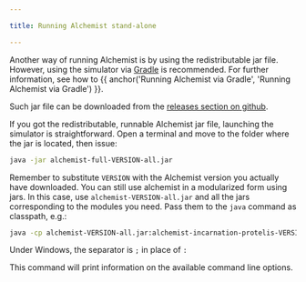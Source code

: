 ```yaml
---

title: Running Alchemist stand-alone

---
```

Another way of running Alchemist is by using the redistributable jar file.
However, using the simulator via [Gradle](https://gradle.org) is recommended.
For further information, see how to {{ anchor('Running Alchemist via Gradle', 'Running Alchemist via Gradle') }}.

Such jar file can be downloaded from the [releases section on github](https://github.com/AlchemistSimulator/Alchemist/releases).

If you got the redistributable, runnable Alchemist jar file, launching the simulator is straightforward. Open a terminal and move to the folder where the jar is located, then issue:
```bash
java -jar alchemist-full-VERSION-all.jar
```
Remember to substitute `VERSION` with the Alchemist version you actually have downloaded.
You can still use alchemist in a modularized form using jars.
In this case, use `alchemist-VERSION-all.jar` and all the jars corresponding to the modules you need.
Pass them to the `java` command as classpath, e.g.:

```bash
java -cp alchemist-VERSION-all.jar:alchemist-incarnation-protelis-VERSION-all.jar:alchemist-swingui-VERSION-all.jar it.unibo.alchemist.Alchemist --help
```

Under Windows, the separator is `;` in place of `:`

This command will print information on the available command line options.
